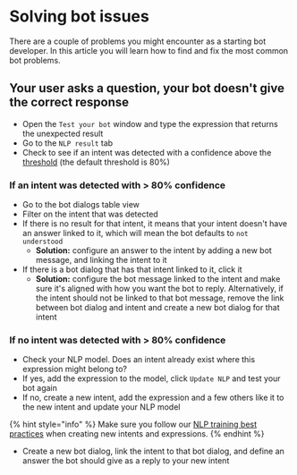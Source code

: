 # Solving bot issues

There are a couple of problems you might encounter as a starting bot developer. In this article you will learn how to find and fix the most common bot problems.

## Your user asks a question, your bot doesn't give the correct response

* Open the `Test your bot`  window and type the expression that returns the unexpected result
* Go to the `NLP result` tab
* Check to see if an intent was detected with a confidence above the [threshold](../understanding-users/natural-language-processing-nlp/settings.md) \(the default threshold is 80%\)

### If an intent was detected with &gt; 80% confidence

* Go to the bot dialogs table view
* Filter on the intent that was detected
* If there is no result for that intent, it means that your intent doesn't have an answer linked to it, which will mean the bot defaults to `not understood`
  * **Solution:** configure an answer to  the intent by adding a new bot message, and linking the intent to it
* If there is a bot dialog that has that intent linked to it, click it 
  * **Solution:** configure the bot message linked to the intent and make sure it's aligned with how you want the bot to reply. Alternatively, if the intent should not be linked to that bot message, remove the link between bot dialog and intent and create a new bot dialog for that intent

### If no intent was detected with &gt; 80% confidence

* Check your NLP model. Does an intent already exist where this expression might belong to?
* If yes, add the expression to the model, click `Update NLP` and test your bot again
* If no, create a new intent, add the expression and a few others like it to the new intent and update your NLP model

{% hint style="info" %}
Make sure you follow our [NLP training best practices](how-to-nlp/) when creating new intents and expressions.
{% endhint %}

* Create a new bot dialog, link the intent to that bot dialog, and define an answer the bot should give as a reply to your new intent



